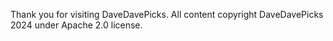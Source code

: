 Thank you for visiting DaveDavePicks. All content copyright DaveDavePicks 2024 under Apache 2.0 license.